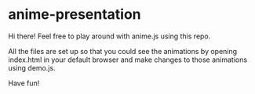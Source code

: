 # anime-presentation

Hi there! Feel free to play around with anime.js using this repo.

All the files are set up so that you could see the animations by opening index.html in your default browser and make changes to those animations using demo.js.

Have fun!
